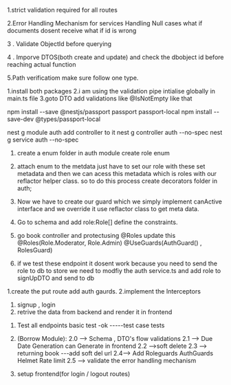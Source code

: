1.strict validation required for all routes

2.Error Handling Mechanism for services Handling Null cases what if documents dosent receive what if id is wrong

3 . Validate ObjectId before querying

4 . Imporve DTOS(both create and update) and check the dbobject id before reaching actual function

5.Path verificatiom make sure follow one type.

<!-- Take Care about pipes using class validator and transfomer -->
1.install both packages
2.i am using the validation pipe intialise globally in main.ts file
3.goto DTO add validations like @IsNotEmpty like that

<!-- Setting up the autorization using passport js-->
npm install --save @nestjs/passport passport passport-local
npm install --save-dev @types/passport-local
<!-- intialise the auth module -->
nest g module auth
add controller to it
nest g controller auth --no-spec
nest g service auth --no-spec

<!-- Create schema -->
<!-- HeadOver to auth Module and intilise monggoseModule.forFeature([{name:className , schema: schemaname}]) -->
<!-- after updating that we are doing auth through passport so import passport in main.ts imports array and set the defaultStrategy for register -->

<!-- install jwt module npm install @nestjs/jwt and import it in imports module AND SETUP IT-->

<!-- write the signup and login functinoality -->

<!-- implement the jwt startegy by extending pasport stargey acces the jwttoken from payload and validate it and return the user id -->

<!-- export the auth module to use in other book module import it book module use authguards(passportauth gards) -->

<!-- test the endppoints make post as authorized -->

<!-- now change the book schema add user because those who created by providing user:User type is mongoose.Schema.Types.ObjectId -->

<!-- in contoller collect the userid from @req() req  req.user for @post send it to service accept there any assign to the obj before storing. while assigning the user_id i got error so in that we import the document in schema-->

<!-- role based  -->
1. create a enum folder in auth module create role enum 
2. attach enum to the metdata just have to set our role with these set metadata and then we can acess this metadata which is roles with our reflactor helper class. so to do this process create decorators folder in auth;
3. Now we have to create our guard which we simply implement canActive interface and we override it use reflactor class to get meta data.
4. Go to schema and add role:Role[] define the constraints.
5. go book controller and protectusing @Roles update this  @Roles(Role.Moderator, Role.Admin)
    @UseGuards(AuthGuard() , RolesGuard)

6. if we test these endpoint it dosent work because you need to send the role to db to store we need to modfiy the auth service.ts and add role to signUpDTO and send to db


<!-- File Uploads -->
1.create the put route add auth gaurds.
2.implement the Interceptors



<!-- soft delete  -->


<!-- frontend -->
1. signup , login
2. retrive the data from backend and render it in frontend













<!-- Todo -->

1. Test all endpoints basic test -ok -----test case tests

2. (Borrow Module):
    2.0 --> Schema , DTO's flow validations
    2.1 --> Due Date Generation  can Generate in frontend
    2.2 -->soft delete 
    2.3 --> returning book ---add soft del url
    2.4--> Add Roleguards AuthGuards Helmet Rate limit
    2.5 --> validate the error handling mechanism

3. setup frontend(for login / logout routes)